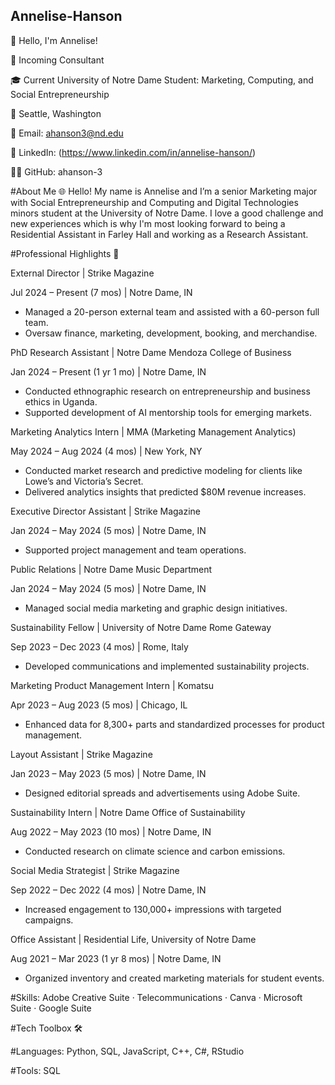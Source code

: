 ## Annelise-Hanson

👋 Hello, I'm Annelise!

🚀 Incoming Consultant

🎓 Current University of Notre Dame Student: Marketing, Computing, and Social Entrepreneurship

📍 Seattle, Washington

📧 Email: ahanson3@nd.edu

🔗 LinkedIn: (https://www.linkedin.com/in/annelise-hanson/)

👨‍💻 GitHub: ahanson-3

#About Me 🌐
Hello! My name is Annelise and I’m a senior Marketing major with Social Entrepreneurship and Computing and Digital Technologies minors student at the University of Notre Dame. I love a good challenge and new experiences which is why I'm most looking forward to being a Residential Assistant in Farley Hall and working as a Research Assistant.

#Professional Highlights 🌟

External Director | Strike Magazine

Jul 2024 – Present (7 mos) | Notre Dame, IN
- Managed a 20-person external team and assisted with a 60-person full team.
- Oversaw finance, marketing, development, booking, and merchandise.


PhD Research Assistant | Notre Dame Mendoza College of Business

Jan 2024 – Present (1 yr 1 mo) | Notre Dame, IN
- Conducted ethnographic research on entrepreneurship and business ethics in Uganda.
- Supported development of AI mentorship tools for emerging markets.

  
Marketing Analytics Intern | MMA (Marketing Management Analytics)

May 2024 – Aug 2024 (4 mos) | New York, NY
- Conducted market research and predictive modeling for clients like Lowe’s and Victoria’s Secret.
- Delivered analytics insights that predicted $80M revenue increases.


Executive Director Assistant | Strike Magazine

Jan 2024 – May 2024 (5 mos) | Notre Dame, IN
- Supported project management and team operations.

Public Relations | Notre Dame Music Department

Jan 2024 – May 2024 (5 mos) | Notre Dame, IN
- Managed social media marketing and graphic design initiatives.

Sustainability Fellow | University of Notre Dame Rome Gateway

Sep 2023 – Dec 2023 (4 mos) | Rome, Italy
- Developed communications and implemented sustainability projects.

Marketing Product Management Intern | Komatsu

Apr 2023 – Aug 2023 (5 mos) | Chicago, IL

- Enhanced data for 8,300+ parts and standardized processes for product management.

  
Layout Assistant | Strike Magazine

Jan 2023 – May 2023 (5 mos) | Notre Dame, IN
- Designed editorial spreads and advertisements using Adobe Suite.


Sustainability Intern | Notre Dame Office of Sustainability

Aug 2022 – May 2023 (10 mos) | Notre Dame, IN
- Conducted research on climate science and carbon emissions.

  
Social Media Strategist | Strike Magazine

Sep 2022 – Dec 2022 (4 mos) | Notre Dame, IN
- Increased engagement to 130,000+ impressions with targeted campaigns.


Office Assistant | Residential Life, University of Notre Dame

Aug 2021 – Mar 2023 (1 yr 8 mos) | Notre Dame, IN
- Organized inventory and created marketing materials for student events.

#Skills: Adobe Creative Suite · Telecommunications · Canva · Microsoft Suite · Google Suite

#Tech Toolbox 🛠️

#Languages: Python, SQL, JavaScript, C++, C#, RStudio

#Tools: SQL


